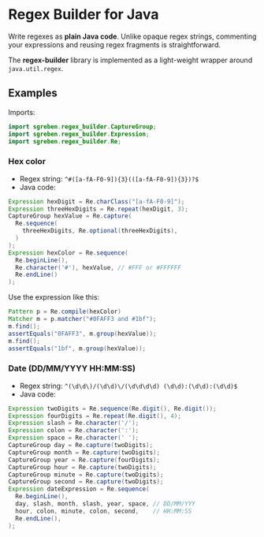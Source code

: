# Regex Builder for Java

Write regexes as **plain Java code**. Unlike opaque regex strings, commenting your expressions and reusing regex fragments is straightforward.

The **regex-builder** library is implemented as a light-weight wrapper around `java.util.regex`.

## Examples

Imports:
```java
import sgreben.regex_builder.CaptureGroup;
import sgreben.regex_builder.Expression;
import sgreben.regex_builder.Re;
```

### Hex color

- Regex string: `^#([a-fA-F0-9]){3}(([a-fA-F0-9]){3})?$`
- Java code:
```java
Expression hexDigit = Re.charClass("[a-fA-F0-9]");
Expression threeHexDigits = Re.repeat(hexDigit, 3);
CaptureGroup hexValue = Re.capture(
  Re.sequence(
    threeHexDigits, Re.optional(threeHexDigits),
  )
);
Expression hexColor = Re.sequence(
  Re.beginLine(), 
  Re.character('#'), hexValue, // #FFF or #FFFFFF 
  Re.endLine()
);
```

Use the expression like this:
```java
Pattern p = Re.compile(hexColor)
Matcher m = p.matcher("#0FAFF3 and #1bf");
m.find();
assertEquals("0FAFF3", m.group(hexValue));
m.find();
assertEquals("1bf", m.group(hexValue));
```

### Date (DD/MM/YYYY HH:MM:SS)

- Regex string: `^(\d\d\)/(\d\d)\/(\d\d\d\d) (\d\d):(\d\d):(\d\d)$`
- Java code:
```java
Expression twoDigits = Re.sequence(Re.digit(), Re.digit());
Expression fourDigits = Re.repeat(Re.digit(), 4);
Expression slash = Re.character('/');
Expression colon = Re.character(':');
Expression space = Re.character(' ');
CaptureGroup day = Re.capture(twoDigits);
CaptureGroup month = Re.capture(twoDigits);
CaptureGroup year = Re.capture(fourDigits);
CaptureGroup hour = Re.capture(twoDigits);
CaptureGroup minute = Re.capture(twoDigits);
CaptureGroup second = Re.capture(twoDigits);
Expression dateExpression = Re.sequence(
  Re.beginLine(),
  day, slash, month, slash, year, space, // DD/MM/YYY
  hour, colon, minute, colon, second,    // HH:MM:SS
  Re.endLine(),
);